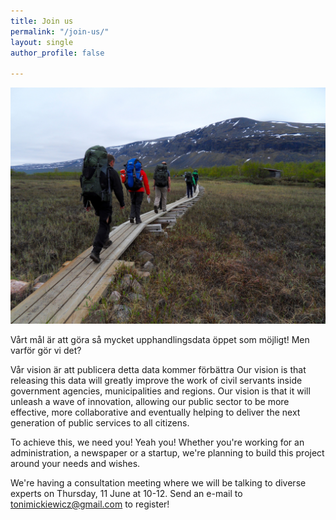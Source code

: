 ```yaml
---
title: Join us
permalink: "/join-us/"
layout: single
author_profile: false

---
```

![](/assets/images/join-us.jpg)

Vårt mål är att göra så mycket upphandlingsdata öppet som möjligt! Men varför gör vi det?

Vår vision är att publicera detta data kommer förbättra 
Our vision is that releasing this data will greatly improve the work of civil servants inside government agencies, municipalities and regions. Our vision is that it will unleash a wave of innovation, allowing our public sector to be more effective, more collaborative and eventually helping to deliver the next generation of public services to all citizens.

To achieve this, we need you! Yeah you! Whether you're working for an administration, a newspaper or a startup, we're planning to build this project around your needs and wishes.

We're having a consultation meeting where we will be talking to diverse experts on Thursday, 11 June at 10-12. Send an e-mail to [tonimickiewicz@gmail.com](mailto:tonimickiewicz@gmail.com) to register!
